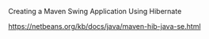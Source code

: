 Creating a Maven Swing Application Using Hibernate

https://netbeans.org/kb/docs/java/maven-hib-java-se.html
